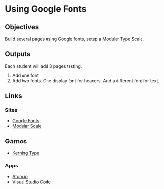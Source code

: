 # Using Google Fonts

## Objectives

Build several pages using Google fonts, setup a Modular Type Scale.

## Outputs

Each student will add 3 pages testing.

1. Add one font
2. Add two fonts. One display font for headers. And a different font for text. 


## Links

### Sites
- [Google Fonts](https://gridbyexample.com/)
- [Modular Scale](https://www.modularscale.com/)

## Games

- [Kerning Type](https://type.method.ac/)
 
### Apps
- [Atom.io](https://atom.io/)
- [Visual Studio Code](https://code.visualstudio.com/)



